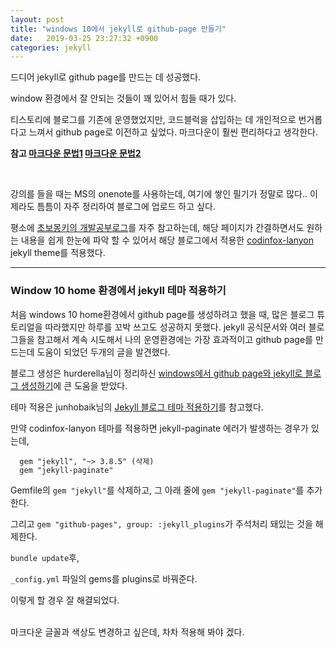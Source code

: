 ```yaml
---
layout: post
title: "windows 10에서 jekyll로 github-page 만들기"
date:   2019-03-25 23:27:32 +0900
categories: jekyll
---
```


드디어 jekyll로 github page를 만드는 데 성공했다.

window 환경에서 잘 안되는 것들이 꽤 있어서 힘들 때가 있다.

티스토리에 블로그를 기존에 운영했었지만, 코드블럭을 삽입하는 데 개인적으로 번거롭다고 느껴서 github page로 이전하고 싶었다. 마크다운이 훨씬 편리하다고 생각한다.



**참고
[마크다운 문법1](https://gist.github.com/ihoneymon/652be052a0727ad59601)
[마크다운 문법2](https://simhyejin.github.io/2016/06/30/Markdown-syntax/#code-blocks)**

<br>


강의를 들을 때는 MS의 onenote를 사용하는데, 여기에 쌓인 필기가 정말로 많다.. 이제라도 틈틈이 자주 정리하여 블로그에 업로드 하고 싶다.

평소에 [초보몽키의 개발공부로그](https://wayhome25.github.io/)를 자주 참고하는데, 해당 페이지가 간결하면서도 원하는 내용을 쉽게 한눈에 파악 할 수 있어서 해당 블로그에서 적용한 [codinfox-lanyon](http://jekyllthemes.org/themes/codinfox-lanyon/) jekyll theme를 적용했다.


---

### Window 10 home 환경에서 jekyll 테마 적용하기


처음 windows 10 home환경에서 github page를 생성하려고 했을 때, 많은 블로그 튜토리얼을 따라했지만 하루를 꼬박 쓰고도 성공하지 못했다. jekyll 공식문서와 여러 블로그들을 참고해서 계속 시도해서 나의 운영환경에는 가장 효과적이고 github page를 만드는데 도움이 되었던 두개의 글을 발견했다.

블로그 생성은 hurderella님이 정리하신 [windows에서 github page와 jekyll로 블로그 생성하기](https://hurderella.tistory.com/131)에 큰 도움을 받았다.


테마 적용은 junhobaik님의 [Jekyll 블로그 테마 적용하기](https://junhobaik.github.io/jekyll-apply-theme/)를 참고했다.


만약 codinfox-lanyon 테마를 적용하면 jekyll-paginate 에러가 발생하는 경우가 있는데,

```
  gem "jekyll", "~> 3.8.5" (삭제)
  gem "jekyll-paginate"
```

Gemfile의 `gem "jekyll"`를 삭제하고, 그 아래 줄에 `gem "jekyll-paginate"`를 추가한다.

그리고 `gem "github-pages", group: :jekyll_plugins`가 주석처리 돼있는 것을 해제한다.

`bundle update`후,

`_config.yml` 파일의 gems를 plugins로 바꿔준다.

이렇게 할 경우 잘 해결되었다.


<br>
마크다운 글꼴과 색상도 변경하고 싶은데, 차차 적용해 봐야 겠다.
